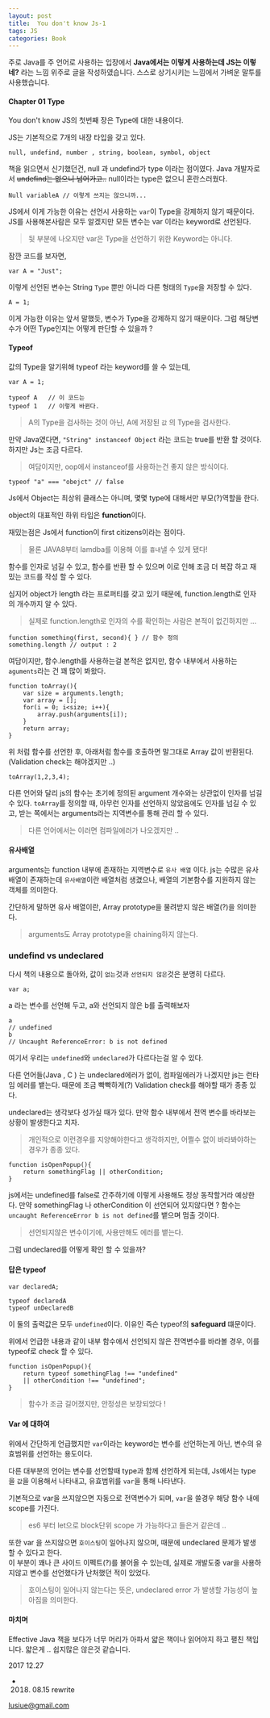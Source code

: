 ```yaml
---
layout: post
title:  You don't know Js-1
tags: JS
categories: Book
---   
```




주로 Java를 주 언어로 사용하는 입장에서 **Java에서는 이렇게 사용하는데 JS는 이렇네?** 라는 느낌 위주로 글을 작성하였습니다. 스스로 상기시키는 느낌에서 가벼운 말투를 사용했습니다.   


#### Chapter 01 Type

You don't know JS의 첫번째 장은 Type에 대한 내용이다.   

JS는 기본적으로 7개의 내장 타입을 갖고 있다.

	null, undefind, number , string, boolean, symbol, object  

책을 읽으면서 신기했던건, null 과 undefind가 type 이라는 점이였다.
Java 개발자로서 ~~undefind는 없으니 넘어가고..~~ null이라는 type은 없으니 혼란스러웠다.


	Null variableA // 이렇게 쓰지는 않으니까...

JS에서 이게 가능한 이유는 선언시 사용하는 `var`이 Type을 강제하지 않기 때문이다.
JS를 사용해본사람은 모두 알겠지만 모든 변수는 var 이라는 keyword로 선언된다.

> 뒷 부분에 나오지만 var은 Type을 선언하기 위한 Keyword는 아니다.   

잠깐 코드를 보자면,

	var A = "Just";

이렇게 선언된 변수는 String `Type` 뿐만 아니라 다른 형태의 `Type`을 저장할 수 있다.

	A = 1;

이게 가능한 이유는 앞서 말했듯, 변수가 Type을 강제하지 않기 때문이다.
그럼 해당변수가 어떤 Type인지는 어떻게 판단할 수 있을까 ?

#### Typeof

값의 Type을 알기위해 typeof 라는 keyword를 쓸 수 있는데,

	var A = 1;

	typeof A   // 이 코드는
	typeof 1   // 이렇게 바뀐다.


> A의 Type을 검사하는 것이 아닌, A에 저장된 `값` 의 Type을 검사한다.   

만약 Java였다면, `"String" instanceof Object` 라는 코드는 true를 반환 할 것이다.
하지만 Js는 조금 다르다.

> 여담이지만, oop에서 instanceof를 사용하는건 좋지 않은 방식이다.

	typeof "a" === "obejct" // false

Js에서 Object는 최상위 클래스는 아니며, 몇몇 type에 대해서만 부모(?)역할을 한다.

object의 대표적인 하위 타입은 **function**이다.

재밌는점은 Js에서 function이 first citizens이라는 점이다.

> 물론 JAVA8부터 lamdba를 이용해 이를 `흉내`낼 수 있게 됐다!    

함수를 인자로 넘길 수 있고, 함수를 반환 할 수 있으며 이로 인해 조금 더 복잡	하고 재밌는 코드를 작성 할 수 있다.

심지어 object가 length 라는 프로퍼티를 갖고 있기 때문에,  function.length로 인자의 개수까지 알 수 있다.

> 실제로 function.length로 인자의 수를 확인하는 사람은 본적이 없긴하지만 ...

	function something(first, second){ } // 함수 정의
	something.length // output : 2

여담이지만, 함수.length를 사용하는걸 본적은 없지만, 함수 내부에서 사용하는 `aguments`라는 건 꽤 많이 봐왔다.

	function toArray(){
		var size = arguments.length;
		var array = [];
		for(i = 0; i<size; i++){
			array.push(arguments[i]);
		}
		return array;
	}

위 처럼 함수를 선언한 후, 아래처럼 함수를 호출하면 말그대로 Array 값이 반환된다.
(Validation check는 해야겠지만 ..)

	toArray(1,2,3,4);

다른 언어와 달리 js의 함수는 초기에 정의된 argument 개수와는 상관없이 인자를 넘길 수 있다.
`toArray`를 정의할 때, 아무런 인자를 선언하지 않았음에도 인자를 넘길 수 있고, 받는 쪽에서는 arguments라는 지역변수를 통해 관리 할 수 있다.

> 다른 언어에서는 이러면 컴파일에러가 나오겠지만 ..

#### 유사배열

arguments는 function 내부에 존재하는 지역변수로 `유사 배열` 이다.
js는 수많은 유사배열이 존재하는데 `유사배열`이란 배열처럼 생겼으나, 배열의 기본함수를 지원하지 않는 객체를 의미한다.

간단하게 말하면 유사 배열이란, Array prototype을 물려받지 않은 배열(?)을 의미한다.

> arguments도 Array prototype을 chaining하지 않는다.

### undefind vs undeclared  

다시 책의 내용으로 돌아와, 값이 `없는`것과 `선언되지 않은`것은 분명히 다르다.  

	var a;

a 라는 변수를 선언해 두고, a와 선언되지 않은 b를 출력해보자

	a
	// undefined
	b
	// Uncaught ReferenceError: b is not defined

여기서 우리는 `undefined`와 `undeclared`가 다르다는걸 알 수 있다.

다른 언어들(Java , C ) 는 undeclared에러가 없이, 컴파일에러가 나겠지만 js는 런타임 에러를 뱉는다.
때문에 조금 빡빡하게(?) Validation check를 해야할 때가 종종 있다.

undeclared는 생각보다 성가실 때가 있다.
만약 함수 내부에서 전역 변수를 바라보는 상황이 발생한다고 치자.

> 개인적으로 이런경우를 지양해야한다고 생각하지만, 어쩔수 없이 바라봐야하는 경우가 종종 있다.

	function isOpenPopup(){
		return somethingFlag || otherCondition;
	}

js에서는 undefined를 false로 간주하기에 이렇게 사용해도 정상 동작할거라 예상한다.
만약 somethingFlag 나 otherCondition 이 선언되어 있지않다면 ?
함수는 `uncaught ReferenceError b is not defined`를 뱉으며 멈출 것이다.

> 선언되지않은 변수이기에, 사용만해도 에러를 뱉는다.

그럼 undeclared를 어떻게 확인 할 수 있을까?

#### 답은 typeof

	var declaredA;

	typeof declaredA
	typeof unDeclaredB  

이 둘의 출력값은 모두 `undefined`이다. 이유인 즉슨 typeof의 **safeguard** 떄문이다.

위에서 언급한 내용과 같이 내부 함수에서 선언되지 않은 전역변수를 바라볼 경우, 이를 typeof로 check 할 수 있다.

	function isOpenPopup(){
		return typeof somethingFlag !== "undefined"
		|| otherCondition !== "undefined";
	}

> 함수가 조금 길어졌지만, 안정성은 보장되었다 !

#### Var 에 대하여     

위에서 간단하게 언급했지만 `var`이라는 keyword는 변수를 선언하는게 아닌, 변수의 유효범위를 선언하는 용도이다.    

다른 대부분의 언어는 변수를 선언할때 type과 함께 선언하게 되는데,  Js에서는 type을 `값`을 이용해서 나타내고,
유효범위를 `var`을 통해 나타낸다.  

기본적으로 var을 쓰지않으면 자동으로 전역변수가 되며, `var`을 쓸경우 해당 함수 내에 scope를 가진다.   

> es6 부터 let으로 block단위 scope 가 가능하다고 들은거 같은데 ..

또한 var 을 쓰지않으면 `호이스팅`이 일어나지 않으며, 때문에 undeclared 문제가 발생 할 수 있다고 한다.    
이 부분이 꽤나 큰 사이드 이펙트(?)를 불어올 수 있는데, 실제로 개발도중 var을 사용하지않고 변수를 선언했다가 난처했던 적이 있었다.

> 호이스팅이 일어나지 않는다는 뜻은, undeclared error 가 발생할 가능성이 높아짐을 의미한다.

#### 마치며   

Effective Java 책을 보다가 너무 머리가 아파서 얇은 책이나 읽어야지 하고 펼친 책입니다. 얇은게 .. 쉽지많은 않은것 같습니다.   

2017 12.27   
- 2018. 08.15 rewrite

lusiue@gmail.com     
